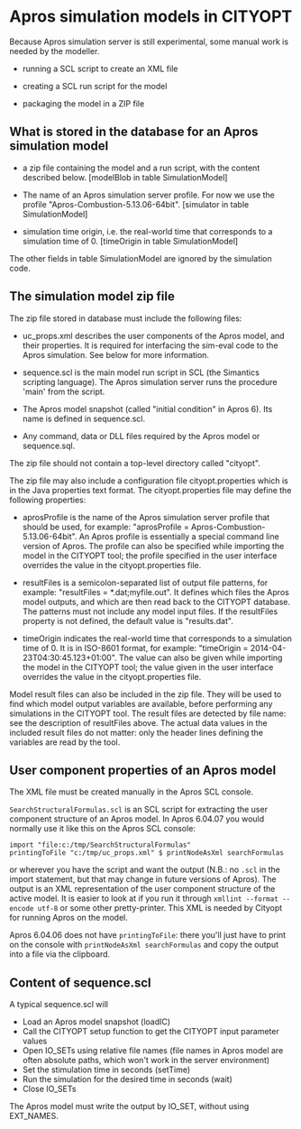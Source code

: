 Apros simulation models in CITYOPT
==================================

Because Apros simulation server is still experimental, some manual work is
needed by the modeller.

- running a SCL script to create an XML file

- creating a SCL run script for the model

- packaging the model in a ZIP file


What is stored in the database for an Apros simulation model
------------------------------------------------------------

- a zip file containing the model and a run script, with the content described
  below.  [modelBlob in table SimulationModel]

- The name of an Apros simulation server profile.
  For now we use the profile "Apros-Combustion-5.13.06-64bit".
  [simulator in table SimulationModel]

- simulation time origin, i.e. the real-world time that corresponds
  to a simulation time of 0.
  [timeOrigin in table SimulationModel]

The other fields in table SimulationModel are ignored by the simulation
code.

The simulation model zip file
-----------------------------

The zip file stored in database must include the following files:

- uc_props.xml describes the user components of the Apros model,
  and their properties.  It is required for interfacing the sim-eval
  code to the Apros simulation.  See below for more information.

- sequence.scl is the main model run script in SCL (the Simantics scripting
  language).  The Apros simulation server runs the procedure 'main' from the
  script.

- The Apros model snapshot (called "initial condition" in Apros 6).  Its name
  is defined in sequence.scl.

- Any command, data or DLL files required by the Apros model or sequence.sql.

The zip file should not contain a top-level directory called "cityopt".

The zip file may also include a configuration file cityopt.properties which is
in the Java properties text format.  The cityopt.properties file may define
the following properties:

- aprosProfile is the name of the Apros simulation server profile that should
  be used, for example: "aprosProfile = Apros-Combustion-5.13.06-64bit".
  An Apros profile is essentially a special command line version of Apros.
  The profile can also be specified while importing the model in the CITYOPT
  tool; the profile specified in the user interface overrides the value in the
  cityopt.properties file.

- resultFiles is a semicolon-separated list of output file patterns,
  for example: "resultFiles = *.dat;myfile.out".  It defines which files
  the Apros model outputs, and which are then read back to the CITYOPT
  database.  The patterns must not include any model input files.  If the
  resultFiles property is not defined, the default value is "results.dat".

- timeOrigin indicates the real-world time that corresponds to a simulation
  time of 0.  It is in ISO-8601 format, for example:
  "timeOrigin = 2014-04-23T04:30:45.123+01:00".
  The value can also be given while importing the model in the CITYOPT tool;
  the value given in the user interface overrides the value in the
  cityopt.properties file. 

Model result files can also be included in the zip file.  They will be used to
find which model output variables are available, before performing any
simulations in the CITYOPT tool.  The result files are detected by file name:
see the description of resultFiles above.  The actual data values in the
included result files do not matter: only the header lines defining the
variables are read by the tool.


User component properties of an Apros model
-------------------------------------------

The XML file must be created manually in the Apros SCL console.

`SearchStructuralFormulas.scl` is an SCL script for extracting the
user component structure of an Apros model.  In Apros 6.04.07 you
would normally use it like this on the Apros SCL console:

    import "file:c:/tmp/SearchStructuralFormulas"
    printingToFile "c:/tmp/uc_props.xml" $ printNodeAsXml searchFormulas

or wherever you have the script and want the output (N.B.: no `.scl`
in the import statement, but that may change in future versions of
Apros).  The output is an XML representation of the user component
structure of the active model.  It is easier to look at if you run it
through `xmllint --format --encode utf-8` or some other pretty-printer.
This XML is needed by Cityopt for running Apros on the model.

Apros 6.04.06 does not have `printingToFile`: there you'll just have to
print on the console with `printNodeAsXml searchFormulas` and copy the
output into a file via the clipboard.


Content of sequence.scl
-----------------------

A typical sequence.scl will

- Load an Apros model snapshot (loadIC)
- Call the CITYOPT setup function to get the CITYOPT input parameter values
- Open IO_SETs using relative file names (file names in Apros model are
  often absolute paths, which won't work in the server environment)
- Set the stimulation time in seconds (setTime)
- Run the simulation for the desired time in seconds (wait)
- Close IO_SETs

The Apros model must write the output by IO_SET, without using
EXT_NAMES.

